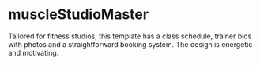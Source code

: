 # muscleStudioMaster
Tailored for fitness studios, this template has a class schedule, trainer bios with photos and a straightforward booking system. The design is energetic and motivating.
